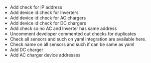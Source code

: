 - Add check for IP address
- Add device id check for Inverters
- Add device id check for AC chargers
- Add device id check for DC chargers
- Add check so no AC and Inverter has same address
- Uncomment developer commented out checks for duplicates
- Check all sensors and such on yaml integration are available here.
- Check name on all sensors and such if can be same as yaml
- Add DC charger
- Add AC charger device addresses